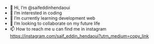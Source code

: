 - 👋 Hi, I’m @saifeddinhendaoui
- 👀 I’m interested in coding
- 🌱 I’m currently learning development web 
- 💞️ I’m looking to collaborate on my future life
- 📫 How to reach me u can find me in instagram https://instagram.com/saif_eddin_hendaoui?utm_medium=copy_link
